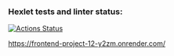 ### Hexlet tests and linter status:

[![Actions Status](https://github.com/plutorbito/frontend-project-12/actions/workflows/hexlet-check.yml/badge.svg)](https://github.com/plutorbito/frontend-project-12/actions)

https://frontend-project-12-y2zm.onrender.com/
